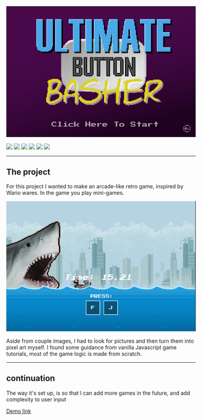 <img src="./game-screens/start.png" />

<img src="https://img.shields.io/badge/HTML-5-darkgrey?logo=html"/> <img src="https://img.shields.io/badge/CSS-3-darkgrey?logo=css"/> <img src="https://img.shields.io/badge/Javascript--darkgrey?logo=javascript" /> <img src="https://img.shields.io/badge/React-v18-darkgrey?logo=react" /> <img src="https://img.shields.io/badge/Redux-v8-darkgrey?logo=redux" /> <img src="https://img.shields.io/badge/ReduxToolkit-v1.8-darkgrey?logo=redux" />

---

## The project

For this project I wanted to make an arcade-like retro game, inspired by Wario wares.
In the game you play mini-games.

<img src="./game-screens/shark.png" />

Aside from couple images, I had to look for pictures and then turn them into pixel art myself.
I found some guidance from vanilla Javascript game tutorials, most of the game logic is made from scratch.

---

## continuation

The way it's set up, is so that I can add more games in the future,
and add complexity to user input

[Demo link](https://dreamy-lokum-8b4288.netlify.app/)
